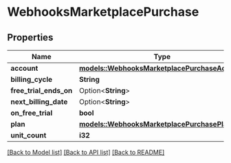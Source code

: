 # WebhooksMarketplacePurchase

## Properties

Name | Type | Description | Notes
------------ | ------------- | ------------- | -------------
**account** | [**models::WebhooksMarketplacePurchaseAccount**](webhooks_marketplace_purchase_account.md) |  | 
**billing_cycle** | **String** |  | 
**free_trial_ends_on** | Option<**String**> |  | 
**next_billing_date** | Option<**String**> |  | 
**on_free_trial** | **bool** |  | 
**plan** | [**models::WebhooksMarketplacePurchasePlan**](webhooks_marketplace_purchase_plan.md) |  | 
**unit_count** | **i32** |  | 

[[Back to Model list]](../README.md#documentation-for-models) [[Back to API list]](../README.md#documentation-for-api-endpoints) [[Back to README]](../README.md)


